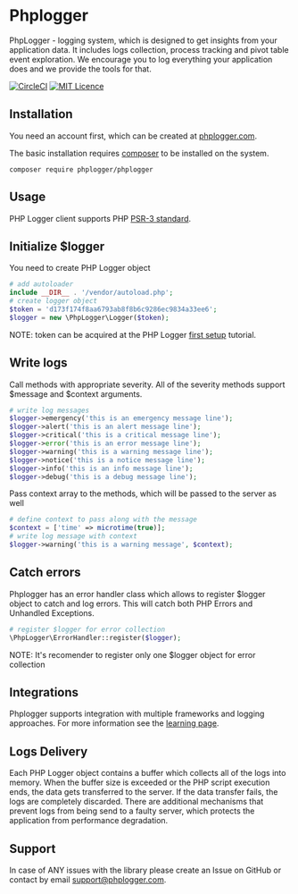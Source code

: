 # Phplogger
PhpLogger - logging system, which is designed to get insights from your application data. It includes logs collection, process tracking and pivot table event exploration. We encourage you to log everything your application does and we provide the tools for that.

[![CircleCI](https://circleci.com/gh/phplogger/phplogger.svg?style=shield)](https://circleci.com/gh/phplogger/phplogger)
[![MIT Licence](https://badges.frapsoft.com/os/mit/mit.svg?v=103)](https://opensource.org/licenses/mit-license.php)

## Installation

You need an account first, which can be created at <a href="https://phplogger.com">phplogger.com</a>.

The basic installation requires <a href="https://getcomposer.org/download/">composer</a> to be installed on the system.

```shell
composer require phplogger/phplogger
```

## Usage

PHP Logger client supports PHP <a href="https://www.php-fig.org/psr/psr-3/#3-psrlogloggerinterface">PSR-3 standard</a>.

## Initialize $logger
You need to create PHP Logger object
```php
# add autoloader
include __DIR__ . '/vendor/autoload.php';
# create logger object
$token = 'd173f174f8aa6793ab8f8b6c9286ec9834a33ee6';
$logger = new \PhpLogger\Logger($token);
```

NOTE: token can be acquired at the PHP Logger <a href="https://app.phplogger.com/profile/product-setup">first setup</a> tutorial.

## Write logs

Call methods with appropriate severity. All of the severity methods support $message and $context arguments.

```php
# write log messages
$logger->emergency('this is an emergency message line');
$logger->alert('this is an alert message line');
$logger->critical('this is a critical message line');
$logger->error('this is an error message line');
$logger->warning('this is a warning message line');
$logger->notice('this is a notice message line');
$logger->info('this is an info message line');
$logger->debug('this is a debug message line');
```

Pass context array to the methods, which will be passed to the server as well
```php
# define context to pass along with the message
$context = ['time' => microtime(true)];
# write log message with context
$logger->warning('this is a warning message', $context);
```

## Catch errors

Phplogger has an error handler class which allows to register $logger object to catch and log errors.
This will catch both PHP Errors and Unhandled Exceptions.
```php
# register $logger for error collection
\PhpLogger\ErrorHandler::register($logger);
```
NOTE: It's recomender to register only one $logger object for error collection

## Integrations

Phplogger supports integration with multiple frameworks and logging approaches. For more information see the 
<a href="https://phplogger.com/learn">learning page</a>.

## Logs Delivery

Each PHP Logger object contains a buffer which collects all of the logs into memory.
When the buffer size is exceeded or the PHP script execution ends, the data gets transferred to the server.
If the data transfer fails, the logs are completely discarded. 
There are additional mechanisms that prevent logs from being send to a faulty server, which protects the application
from performance degradation. 
 
## Support

In case of ANY issues with the library please create an Issue on GitHub 
or contact by email <a href="mailto:support@phplogger.com">support@phplogger.com</a>.

